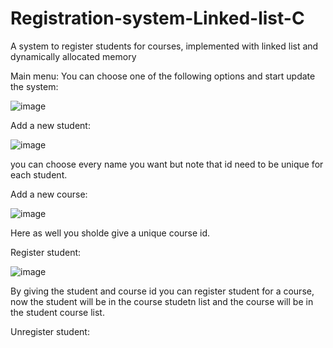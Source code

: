 # Registration-system-Linked-list-C
A system to register students for courses, implemented with linked list and dynamically allocated memory 

Main menu:
You can choose one of the following options and start update the system:

![image](https://github.com/omer1C/Registration-system-Linked-list-C/assets/135855862/e40d6e33-f84e-44d6-a7a4-2d63180841a5)

Add a new student: 

![image](https://github.com/omer1C/Registration-system-Linked-list-C/assets/135855862/258641d0-73c9-4e22-af07-b07349ff1fe8)

you can choose every name you want but note that id need to be unique for each student.

Add a new course:

![image](https://github.com/omer1C/Registration-system-Linked-list-C/assets/135855862/31cbc271-8704-4c28-afd8-58dc19f99e7f)

Here as well you sholde give a unique course id.

Register student:

![image](https://github.com/omer1C/Registration-system-Linked-list-C/assets/135855862/2a58c3a2-b71d-48d6-bf96-d5844f232366)

By giving the student and course id you can register student for a course, now the student will be in the course studetn list and the course will be in the student course list.

Unregister student:



